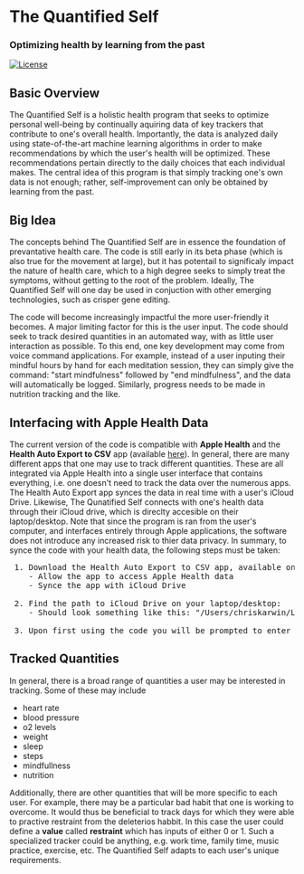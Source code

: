 # The Quantified Self 
### Optimizing health by learning from the past

[![License](https://img.shields.io/badge/license-MIT-blue.svg)](../../)

## Basic Overview <br />
The Quantified Self is a holistic health program that seeks to optimize personal well-being by continually aquiring data of key trackers that contribute to one's overall health. Importantly, the data is analyzed daily using state-of-the-art machine learning algorithms in order to make recommendations by which the user's health will be optimized. These recommendations pertain directly to the daily choices that each individual makes. The central idea of this program is that simply tracking one's own data is not enough; rather, self-improvement can only be obtained by learning from the past. 

## Big Idea <br />
The concepts behind The Quantified Self are in essence the foundation of prevantative health care. The code is still early in its beta phase (which is also true for the movement at large), but it has potentail to significaly impact the nature of health care, which to a high degree seeks to simply treat the symptoms, without getting to the root of the problem. Ideally, The Quantified Self will one day be used in conjuction with other emerging technologies, such as crisper gene editing. 

The code will become increasingly impactful the more user-friendly it becomes. A major limiting factor for this is the user input. The code should seek to track desired quantities in an automated way, with as little user interaction as possible. To this end, one key development may come from voice command applications. For example, instead of a user inputing their mindful hours by hand for each meditation session, they can simply give the command: "start mindfulness" followed by "end mindfulness", and the data will automatically be logged. Similarly, progress needs to be made in nutrition tracking and the like. 

## Interfacing with Apple Health Data <br />

The current version of the code is compatible with **Apple Health** and the **Health Auto Export to CSV** app (available [here](https://apps.apple.com/us/app/health-auto-export-to-csv/id1115567069)). In general, there are many different apps that one may use to track different quantities. These are all integrated via Apple Health into a single user interface that contains everything, i.e. one doesn't need to track the data over the numerous apps. The Health Auto Export app synces the data in real time with a user's iCloud Drive. Likewise, The Qunatified Self connects with one's health data through their iCloud drive, which is direclty accesible on their laptop/desktop. Note that since the program is ran from the user's computer, and interfaces entirely through Apple applications, the software does not introduce any increased risk to thier data privacy. In summary, to synce the code with your health data, the following steps must be taken:


<pre>
 1. Download the Health Auto Export to CSV app, available on Apple iPhone and Apple Watch
    - Allow the app to access Apple Health data
    - Synce the app with iCloud Drive
  
 2. Find the path to iCloud Drive on your laptop/desktop:
    - Should look something like this: "/Users/chriskarwin/Library/Mobile Documents/iCloud~com~ifunography~HealthExport/Documents/"
  
 3. Upon first using the code you will be prompted to enter the above path 
</pre>

## Tracked Quantities <br />

In general, there is a broad range of quantities a user may be interested in tracking. Some of these may include

* heart rate
* blood pressure
* o2 levels
* weight
* sleep
* steps
* mindfullness
* nutrition

Additionally, there are other quantities that will be more specific to each user. For example, there may be a particular bad habit that one is working to overcome. It would thus be beneficial to track days for which they were able to practive restraint from the deleterios habbit. In this case the user could define a **value** called **restraint** which has inputs of either 0 or 1. Such a specialized tracker could be anything, e.g. work time, family time, music practice, exercise, etc. The Quantified Self adapts to each user's unique requirements.   


